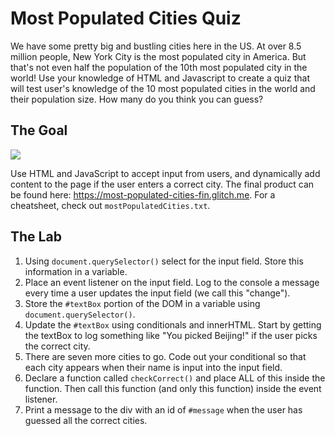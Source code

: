 # Most Populated Cities Quiz

We have some pretty big and bustling cities here in the US. At over 8.5 million people, New York City is the most populated city in America. But that's not even half the population of the 10th most populated city in the world! Use your knowledge of HTML and Javascript to create a quiz that will test user's knowledge of the 10 most populated cities in the world and their population size. How many do you think you can guess?

## The Goal

![](assets/Exemplar.gif)

Use HTML and JavaScript to accept input from users, and dynamically add content to the page if the user enters a correct city. The final product can be found here: <a href="https://most-populated-cities-fin.glitch.me">https://most-populated-cities-fin.glitch.me</a>. For a cheatsheet, check out `mostPopulatedCities.txt`.

## The Lab
1. Using `document.querySelector()` select for the input field. Store this information in a variable.
2. Place an event listener on the input field. Log to the console a message every time a user updates the input field (we call this "change").
3. Store the `#textBox` portion of the DOM in a variable using `document.querySelector()`.
4. Update the `#textBox` using conditionals and innerHTML. Start by getting the textBox to log something like "You picked Beijing!" if the user picks the correct city.
5. There are seven more cities to go. Code out your conditional so that each city appears when their name is input into the input field.
6. Declare a function called `checkCorrect()` and place ALL of this inside the function. Then call this function (and only this function) inside the event listener.
7. Print a message to the div with an id of `#message` when the user has guessed all the correct cities.